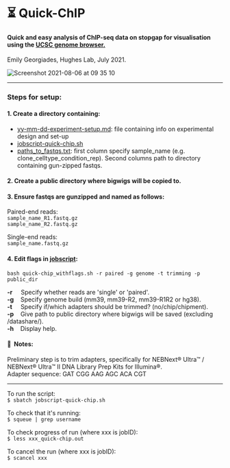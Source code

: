 # :hourglass_flowing_sand: Quick-ChIP
#### Quick and easy analysis of ChIP-seq data on stopgap for visualisation using the [UCSC genome browser.](https://genome.ucsc.edu/)

Emily Georgiades, Hughes Lab, July 2021.  
  

![Screenshot 2021-08-06 at 09 35 10](https://user-images.githubusercontent.com/48098922/128482191-ed9adb74-5e76-4348-8d85-cd7d158eedaa.png)
***

### Steps for setup:

#### 1. Create a directory containing:  
   * [yy-mm-dd-experiment-setup.md](./yy-mm-dd-experiment-setup.md): file containing info on experimental design and set-up
   * [jobscript-quick-chip.sh](./jobscript-quick-chip.sh)
   * [paths_to_fastqs.txt](./paths_to_fastqs.txt): first column specify sample_name (e.g. clone_celltype_condition_rep). Second columns path to directory containing gun-zipped fastqs.

#### 2. Create a public directory where bigwigs will be copied to.

#### 3. Ensure fastqs are gunzipped and named as follows:  
Paired-end reads:   
```sample_name_R1.fastq.gz```  
```sample_name_R2.fastq.gz```

Single-end reads:   
```sample_name.fastq.gz```  

#### 4. Edit flags in [jobscript](./jobscript-quick-chip.sh):  
```bash quick-chip_withflags.sh -r paired -g genome -t trimming -p public_dir```

__-r__&nbsp;&nbsp;&nbsp;&nbsp;&nbsp;Specify whether reads are 'single' or 'paired'.  
__-g__&nbsp;&nbsp;&nbsp;&nbsp;Specify genome build (mm39, mm39-R2, mm39-R1R2 or hg38).  
__-t__&nbsp;&nbsp;&nbsp;&nbsp;&nbsp;Specify if/which adapters should be trimmed? (no/chip/chipment).  
__-p__&nbsp;&nbsp;&nbsp;&nbsp;Give path to public directory where bigwigs will be saved (excluding /datashare/).  
__-h__&nbsp;&nbsp;&nbsp;&nbsp;Display help.  

#### :pencil:&nbsp;&nbsp;Notes:
Preliminary step is to trim adapters, specifically for NEBNext® Ultra™ / NEBNext® Ultra™ II DNA Library Prep Kits for Illumina®.   
Adapter sequence: GAT CGG AAG AGC ACA CGT

*** 

To run the script:  
``` $ sbatch jobscript-quick-chip.sh ```

To check that it's running:  
``` $ squeue | grep username ```

To check progress of run (where xxx is jobID):   
``` $ less xxx_quick-chip.out ```

To cancel the run (where xxx is jobID):  
``` $ scancel xxx ```
